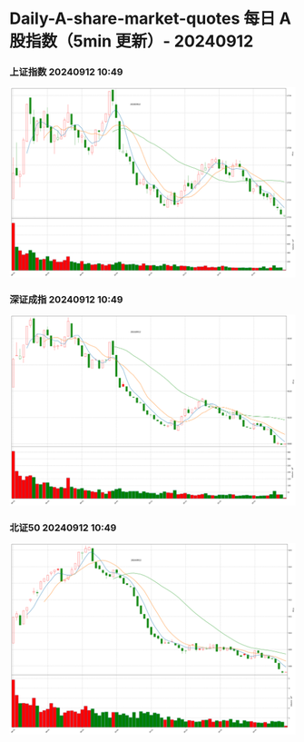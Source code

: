 
# Daily-A-share-market-quotes 每日 A 股指数（5min 更新）- 20240912

### 上证指数 20240912 10:49
![](./fig/2024/9/20240912-sh000001.png)

### 深证成指 20240912 10:49
![](./fig/2024/9/20240912-sz399001.png)

### 北证50 20240912 10:49
![](./fig/2024/9/20240912-bj899050.png)

